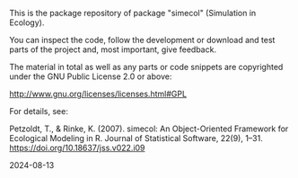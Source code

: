 This is the package repository of package "simecol" (Simulation in Ecology).

You can inspect the code, follow the development or download and test
parts of the project and, most important, give feedback.

The material in total as well as any parts or code snippets are copyrighted
under the GNU Public License 2.0 or above:

http://www.gnu.org/licenses/licenses.html#GPL

For details, see: 

Petzoldt, T., & Rinke, K. (2007). simecol: An Object-Oriented Framework for Ecological Modeling in R. Journal of Statistical Software, 22(9), 1–31. https://doi.org/10.18637/jss.v022.i09


2024-08-13

